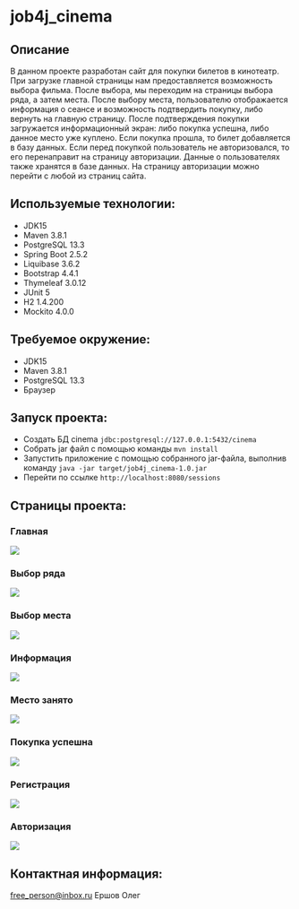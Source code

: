 job4j_cinema
===========

## Описание 
В данном проекте разработан сайт для покупки билетов в кинотеатр. При загрузке главной страницы нам предоставляется
возможность выбора фильма. После выбора, мы переходим на страницы выбора ряда, а затем места. После выбору места, пользователю
отображается информация о сеансе и возможность подтвердить покупку, либо вернуть на главную страницу. После подтверждения
покупки загружается информационный экран: либо покупка успешна, либо данное место уже куплено. Если покупка прошла, то билет
добавляется в базу данных. Если перед покупкой пользователь не авторизовался, то его перенаправит на страницу авторизации.
Данные о пользователях также хранятся в базе данных. На страницу авторизации можно перейти с любой из страниц сайта.

## Используемые технологии:
- JDK15
- Maven 3.8.1
- PostgreSQL 13.3
- Spring Boot 2.5.2
- Liquibase 3.6.2
- Bootstrap 4.4.1
- Thymeleaf 3.0.12
- JUnit 5
- H2 1.4.200
- Mockito 4.0.0

## Требуемое окружение:
- JDK15
- Maven 3.8.1
- PostgreSQL 13.3
- Браузер

## Запуск проекта:
- Создать БД cinema
```jdbc:postgresql://127.0.0.1:5432/cinema```
- Собрать jar файл с помощью команды
```mvn install```
- Запустить приложение с помощью собранного jar-файла, выполнив команду
```java -jar target/job4j_cinema-1.0.jar```
- Перейти по ссылке
```http://localhost:8080/sessions```

## Страницы проекта:

### Главная
![](img/Main.png)

### Выбор ряда
![](img/Row.png)

### Выбор места
![](img/Seat.png)

### Информация
![](img/Info.png)

### Место занято
![](img/Occupied.png)

### Покупка успешна
![](img/Success.png)

### Регистрация
![](img/Registration.png)

### Авторизация
![](img/Autorization.png)

## Контактная информация:
free_person@inbox.ru
Ершов Олег